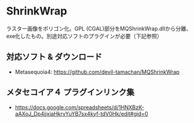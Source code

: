 # ShrinkWrap
ラスター画像をポリゴン化。GPL (CGAL)部分をMQShrinkWrap.dllから分離、exe化したもの。別途対応ソフトのプラグインが必要（下記参照）

## 対応ソフト & ダウンロード
 - Metasequoia4: https://github.com/devil-tamachan/MQShrinkWrap


## メタセコイア４ プラグインリンク集
 - https://docs.google.com/spreadsheets/d/1HNXBzK-aAXoJ_Dp4ijxiaHkrvYuYB7sx4kyf-tdV0Hk/edit#gid=0
